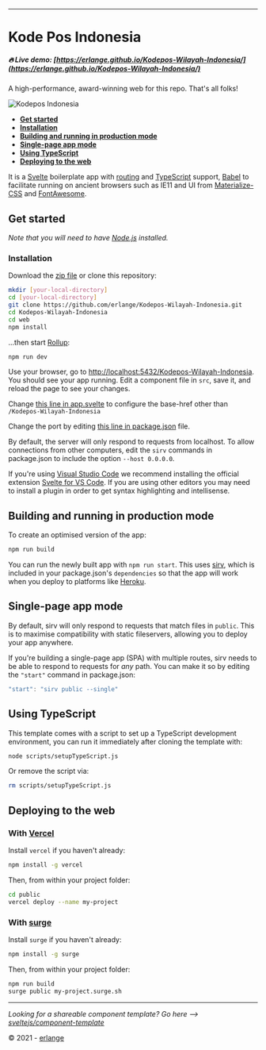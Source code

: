 
---

# Kode Pos Indonesia

##### 🔥 Live demo: [https://erlange.github.io/Kodepos-Wilayah-Indonesia/](https://erlange.github.io/Kodepos-Wilayah-Indonesia/)


A high-performance, award-winning web for this repo. That's all folks!

![Kodepos Indonesia](https://raw.githubusercontent.com/erlange/Kodepos-Wilayah-Indonesia/master/img/kodepos.png)

* [**Get started**](#get-started)
* [**Installation**](#installation)
* [**Building and running in production mode**](#building-and-running-in-production-mode)
* [**Single-page app mode**](#single-page-app-mode)
* [**Using TypeScript**](#using-typescript)
* [**Deploying to the web**](#deploying-to-the-web)

It is a [Svelte](https://svelte.dev) boilerplate app with [routing](https://github.com/mefechoel/svelte-navigator) and [TypeScript](https://www.typescriptlang.org/) support, [Babel](https://babeljs.io/) to facilitate running on ancient browsers such as IE11 and UI from [Materialize-CSS](https://materializecss.com/) and [FontAwesome](https://fontawesome.com/).


## Get started

*Note that you will need to have [Node.js](https://nodejs.org) installed.*

### Installation

Download the [zip file](https://github.com/erlange/Kodepos-Wilayah-Indonesia/archive/refs/heads/master.zip) or clone this repository:

```bash
mkdir [your-local-directory]
cd [your-local-directory]
git clone https://github.com/erlange/Kodepos-Wilayah-Indonesia.git
cd Kodepos-Wilayah-Indonesia
cd web
npm install
```

...then start [Rollup](https://rollupjs.org):

```bash
npm run dev
```

Use your browser, go to [http://localhost:5432/Kodepos-Wilayah-Indonesia](http://localhost:5432/Kodepos-Wilayah-Indonesia). You should see your app running. Edit a component file in `src`, save it, and reload the page to see your changes.

Change [this line in app.svelte](https://github.com/erlange/Kodepos-Wilayah-Indonesia/blob/master/web/src/App.svelte#L14) to configure the base-href other than `/Kodepos-Wilayah-Indonesia`

Change the port by editing [this line in package.json](https://github.com/erlange/Kodepos-Wilayah-Indonesia/blob/master/web/package.json#L8) file.

By default, the server will only respond to requests from localhost. To allow connections from other computers, edit the `sirv` commands in package.json to include the option `--host 0.0.0.0`.

If you're using [Visual Studio Code](https://code.visualstudio.com/) we recommend installing the official extension [Svelte for VS Code](https://marketplace.visualstudio.com/items?itemName=svelte.svelte-vscode). If you are using other editors you may need to install a plugin in order to get syntax highlighting and intellisense.

## Building and running in production mode

To create an optimised version of the app:

```bash
npm run build
```

You can run the newly built app with `npm run start`. This uses [sirv](https://github.com/lukeed/sirv), which is included in your package.json's `dependencies` so that the app will work when you deploy to platforms like [Heroku](https://heroku.com).


## Single-page app mode

By default, sirv will only respond to requests that match files in `public`. This is to maximise compatibility with static fileservers, allowing you to deploy your app anywhere.

If you're building a single-page app (SPA) with multiple routes, sirv needs to be able to respond to requests for *any* path. You can make it so by editing the `"start"` command in package.json:

```js
"start": "sirv public --single"
```

## Using TypeScript

This template comes with a script to set up a TypeScript development environment, you can run it immediately after cloning the template with:

```bash
node scripts/setupTypeScript.js
```

Or remove the script via:

```bash
rm scripts/setupTypeScript.js
```

## Deploying to the web

### With [Vercel](https://vercel.com)

Install `vercel` if you haven't already:

```bash
npm install -g vercel
```

Then, from within your project folder:

```bash
cd public
vercel deploy --name my-project
```

### With [surge](https://surge.sh/)

Install `surge` if you haven't already:

```bash
npm install -g surge
```

Then, from within your project folder:

```bash
npm run build
surge public my-project.surge.sh
```
---
*Looking for a shareable component template? Go here --> [sveltejs/component-template](https://github.com/sveltejs/component-template)*

© 2021 -  [erlange](mailto:eri.airlangga@gmail.com)